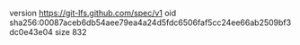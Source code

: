 version https://git-lfs.github.com/spec/v1
oid sha256:00087aceb6db54aee79ea4a24d5fdc6506faf5cc24ee66ab2509bf3dc0e43e04
size 832
